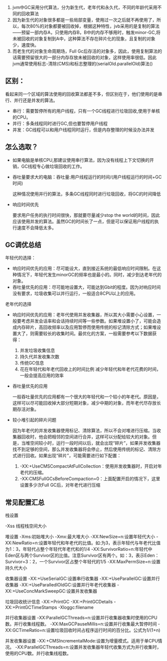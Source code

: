 1. jvm中GC采用分代算法，分为新生代，老年代和永久代，不同的年龄代采用不同的回收算法
2. 因为新生代的对象很多都是一些局部变量，使用过一次之后就不再使用了，所以，每次80%的对象都要被回收掉，根据这种特性，jvb采用的是复制的算法——预留一部内存A，只使用内存B，B中的内存不够用时，触发minor-GC,将未被回收的对象复制到A中，这种算法不存在碎片化的现象，且复制的对象少，速度快。
3. 而老生代的对象生命周期场，Full Gc后存活的对象多，因此，使用复制算法的话需要预留很大的一部分内存存放未被回收的对象，这样使用率很低。因此jvm通常使用标志-清除(CMS)和标志整理的(serialOld.parallelOld)算法()



## 区别：

看起来同一个区域的算法使用的回收算法都差不多，但区别在于，他们使用的是串行、并行还是并发的算法。

- 串行：需要暂停所有的用户线程，只有一个GC线程进行垃圾回收,使用于单核的CPU。
- 并行：多条线程同时进行GC,但也要暂停用户线程
- 并发：GC线程可以和用户线程同时运行，但是内存整理的时候没办法并发

## 怎么选取？

- 如果电脑是单核CPU,那建议使用串行算法，因为没有线程上下文切换的开销，GC线程专心做垃圾回收的工作。

- 吞吐量要求大的电脑：吞吐量:用户线程运行的时间/(用户线程运行的时间+GC时间)

  这种情况使用并行的算法，多条GC线程同时进行垃圾回收，将GC的时间降低

- 响应时间优先

  要求用户任务的执行时间很快，那就要尽量减少stop the world的时间，因此应该使用并发的算法。虽然GC的时间长了一点，但是可以保证用户线程的执行速度不会降低太多。

  

## GC调优总结

年轻代的选择：

- 响应时间优先的应用：尽可能设大，直到接近系统的最低响应时间限制。在这种情况下，年轻代发生minorGC的频率也是最小的。同时，减少到达老年代的对象。
- 吞吐量优先的应用：尽可能地设置大，可能达到Gbit的程度。因为对响应时间没有要求，垃圾收集可以并行运行，一般适合8CPU以上的应用。

老年代的选择

- 响应时间优先的应用：老年代使用并发收集器，所以其大小需要小心设置，一般要考虑并发会话率和会话持续时间等一些参数。如果堆设置小了，可能会造成内存碎片，高回收频率以及应用暂停而使用传统的标记清除方式；如果堆设置大了，则需要较长的收集时间。最优化的方案，一般需要参考以下数据获得：

  1. 并发垃圾收集信息
  2. 持久代并发收集次数
  3. 传统GC信息
  4. 花在年轻代和年老代回收上的时间比例
     减少年轻代和年老代花费的时间，一般会提高应用的效率

- 吞吐量优先的应用

  一般吞吐量优先的应用都有一个很大的年轻代和一个较小的年老代。原因是，这样可以尽可能回收掉大部分短期对象，减少中期的对象，而年老代尽存放长期存活对象。

- 较小堆引起的碎片问题

  因为年老代的并发收集器使用标记、清除算法，所以不会对堆进行压缩。当收集器回收时，他会把相邻的空间进行合并，这样可以分配给较大的对象。但是，当堆空间较小时，运行一段时间以后，就会出现“碎片”，如果并发收集器找不到足够的空间，那么并发收集器将会停止，然后使用传统的标记、清除方式进行回收。如果出现“碎片”，可能需要进行如下配置：
  1. -XX:+UseCMSCompactAtFullCollection：使用并发收集器时，开启对年老代的压缩。
  2. -XX:CMSFullGCsBeforeCompaction=0：上面配置开启的情况下，这里设置多少次Full GC后，对年老代进行压缩

## 常见配置汇总

栈设置

-Xss 线程栈空间大小

堆设置
-Xms:初始堆大小
-Xmx:最大堆大小
-XX:NewSize=n:设置年轻代大小
-XX:NewRatio=n:设置年轻代和年老代的比值。如:为3，表示年轻代与年老代比值为1：3，年轻代占整个年轻代年老代和的1/4
-XX:SurvivorRatio=n:年轻代中Eden区与两个Survivor区的比值。注意Survivor区有两个。如：3，表示Eden：Survivor=3：2，一个Survivor区占整个年轻代的1/5
-XX:MaxPermSize=n:设置持久代大小

收集器设置
-XX:+UseSerialGC:设置串行收集器
-XX:+UseParallelGC:设置并行收集器
-XX:+UseParalledlOldGC:设置并行年老代收集器
-XX:+UseConcMarkSweepGC:设置并发收集器

垃圾回收统计信息
-XX:+PrintGC
-XX:+PrintGCDetails
-XX:+PrintGCTimeStamps
-Xloggc:filename

并行收集器设置
-XX:ParallelGCThreads=n:设置并行收集器收集时使用的CPU数。并行收集线程数。
-XX:MaxGCPauseMillis=n:设置并行收集最大暂停时间
-XX:GCTimeRatio=n:设置垃圾回收时间占程序运行时间的百分比。公式为1/(1+n)

并发收集器设置
-XX:+CMSIncrementalMode:设置为增量模式。适用于单CPU情况。
-XX:ParallelGCThreads=n:设置并发收集器年轻代收集方式为并行收集时，使用的CPU数。并行收集线程数。

